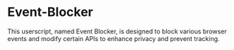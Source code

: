 # Event-Blocker
This userscript, named Event Blocker, is designed to block various browser events and modify certain APIs to enhance privacy and prevent tracking.
